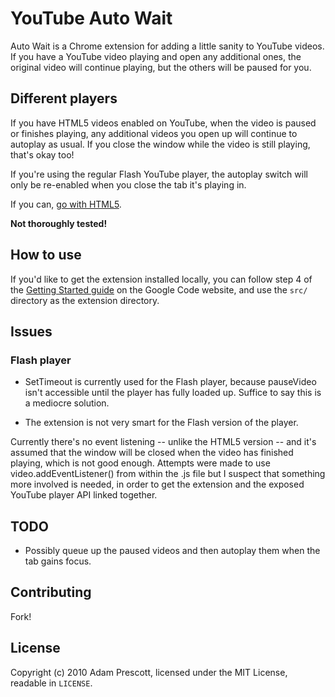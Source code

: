 YouTube Auto Wait
=================

Auto Wait is a Chrome extension for adding a little sanity to YouTube videos. If you have a YouTube video playing and open any additional ones, the original video will continue playing, but the others will be paused for you.

Different players
-----------------

If you have HTML5 videos enabled on YouTube, when the video is paused or finishes playing, any additional videos you open up will continue to autoplay as usual. If you close the window while the video is still playing, that's okay too!

If you're using the regular Flash YouTube player, the autoplay switch will only be re-enabled when you close the tab it's playing in.

If you can, [go with HTML5](http://www.youtube.com/html5).

**Not thoroughly tested!**

How to use
----------

If you'd like to get the extension installed locally, you can follow step 4 of the [Getting Started guide](http://code.google.com/chrome/extensions/getstarted.html) on the Google Code website, and use the `src/` directory as the extension directory.

Issues
------

### Flash player

* SetTimeout is currently used for the Flash player, because pauseVideo isn't accessible until the player has fully loaded up. Suffice to say this is a mediocre solution.

* The extension is not very smart for the Flash version of the player.

Currently there's no event listening -- unlike the HTML5 version -- and it's assumed that the window will be closed when the video has finished playing, which is not good enough. Attempts were made to use video.addEventListener() from within the .js file but I suspect that something more involved is needed, in order to get the extension and the exposed YouTube player API linked together.

TODO
----

* Possibly queue up the paused videos and then autoplay them when the tab gains focus.

Contributing
------------

Fork!

License
-------

Copyright (c) 2010 Adam Prescott, licensed under the MIT License, readable in `LICENSE`.